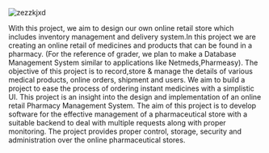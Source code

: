
![zezzkjxd](https://github.com/Dhruv3sood/Postmeds/assets/93520380/a34b34bb-a76d-4bf3-855f-3e97c253b5f8)


With this project, we aim to design our own online retail store
which includes inventory management and delivery system.In this
project we are creating an online retail of medicines and
products that can be found in a pharmacy. (For the reference of
grader, we plan to make a Database Management System similar to
applications like Netmeds,Pharmeasy).
The objective of this project is to record,store & manage the
details of various medical products, online orders, shipment and
users. We aim to build a project to ease the process of ordering
instant medicines with a simplistic UI.
This project is an insight into the design and implementation of
an online retail Pharmacy Management System.
The aim of this project is to develop software for the effective
management of a pharmaceutical store with a suitable backend to
deal with multiple requests along with proper monitoring.
The project provides proper control, storage, security and
administration over the online pharmaceutical stores.
